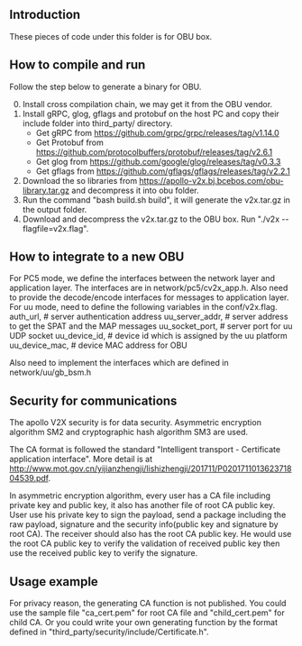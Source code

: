 ## Introduction
These pieces of code under this folder is for OBU box.

## How to compile and run
Follow the step below to generate a binary for OBU.

0. Install cross compilation chain, we may get it from the OBU vendor.
0. Install gRPC, glog, gflags and protobuf on the host PC and copy their include folder into third_party/ directory.
    + Get gRPC from <https://github.com/grpc/grpc/releases/tag/v1.14.0>
    + Get Protobuf from <https://github.com/protocolbuffers/protobuf/releases/tag/v2.6.1>
    + Get glog from <https://github.com/google/glog/releases/tag/v0.3.3>
    + Get gflags from <https://github.com/gflags/gflags/releases/tag/v2.2.1>
0. Download the so libraries from https://apollo-v2x.bj.bcebos.com/obu-library.tar.gz and decompress it into obu folder.
0. Run the command "bash build.sh build", it will generate the v2x.tar.gz in the output folder.
0. Download and decompress the v2x.tar.gz to the OBU box. Run "./v2x --flagfile=v2x.flag".

## How to integrate to a new OBU
For PC5 mode, we define the interfaces between the network layer and application layer.
The interfaces are in network/pc5/cv2x_app.h.
Also need to provide the decode/encode interfaces for messages to application layer.
For uu mode, need to define the following variables in the conf/v2x.flag.
auth_url, # server authentication address
uu_server_addr, # server address to get the SPAT and the MAP messages
uu_socket_port, # server port for uu UDP socket
uu_device_id,   # device id which is assigned by the uu platform
uu_device_mac,  # device MAC address for OBU

Also need to implement the interfaces which are defined in network/uu/gb_bsm.h

## Security for communications

The apollo V2X security is for data security. Asymmetric encryption algorithm SM2 and cryptographic hash algorithm SM3 are used.

The CA format is followed the standard "Intelligent transport - Certificate application interface".
More detail is at <http://www.mot.gov.cn/yijianzhengji/lishizhengji/201711/P020171101362371804539.pdf>.

In asymmetric encryption algorithm, every user has a CA file including private key and public key,
it also has another file of root CA public key. User use his private key to sign the payload,
send a package including the raw payload, signature and the security info(public key and signature by root CA).
The receiver should also has the root CA public key. He would use the root CA public key to verify the validation of
received public key then use the received public key to verify the signature.

## Usage example

For privacy reason, the generating CA function is not published. You could use the sample file
"ca_cert.pem" for root CA file and "child_cert.pem" for child CA. Or you could write your own
generating function by the format defined in "third_party/security/include/Certificate.h".


